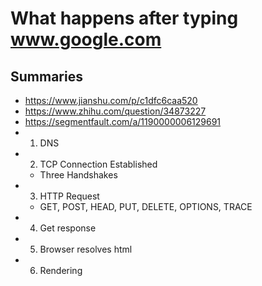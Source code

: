 # What happens after typing www.google.com

## Summaries
- https://www.jianshu.com/p/c1dfc6caa520
- https://www.zhihu.com/question/34873227
- https://segmentfault.com/a/1190000006129691
- 1. DNS
- 2. TCP Connection Established
	- Three Handshakes
- 3. HTTP Request
	- GET, POST, HEAD, PUT, DELETE, OPTIONS, TRACE
- 4. Get response
- 5. Browser resolves html
- 6. Rendering
